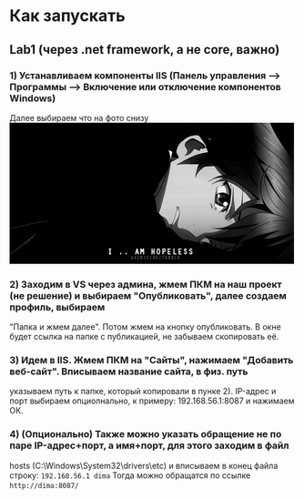 # Как запускать
## Lab1 (через .net framework, а не core, важно)
### 1) Устанавливаем компоненты IIS (Панель управления --> Программы --> Включение или отключение компонентов Windows)  
Далее выбираем что на фото снизу
![](https://github.com/DimaXDD/DimaXDD/blob/main/4cb1152c80de30b58edea1714e30dfd96e08c4e1r1-500-248_hq.gif)
### 2) Заходим в VS через админа, жмем ПКМ на наш проект (не решение) и выбираем "Опубликовать", далее создаем профиль, выбираем  
"Папка и жмем далее". Потом жмем на кнопку опубликовать. В окне будет ссылка на папке с публикацией, не забываем скопировать её.
### 3) Идем в IIS. Жмем ПКМ на "Сайты", нажимаем "Добавить веб-сайт". Вписываем название сайта, в физ. путь  
указываем путь к папке, который копировали в пунке 2). IP-адрес и порт выбираем опциолнально, к примеру: 192.168.56.1:8087 и нажимаем ОК.
### 4) (Опционально) Также можно указать обращение не по паре IP-адрес+порт, а имя+порт, для этого заходим в файл  
hosts (C:\Windows\System32\drivers\etc) и вписываем в конец файла строку:
`192.168.56.1 dima` 
Тогда можно обращатся по ссылке
`http://dima:8087/` 
